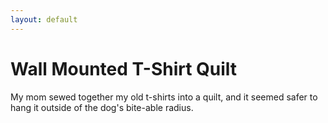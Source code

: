 ```yaml
---
layout: default
---
```

# Wall Mounted T-Shirt Quilt
My mom sewed together my old t-shirts into a quilt, and it seemed safer to hang it outside of the dog's bite-able radius.